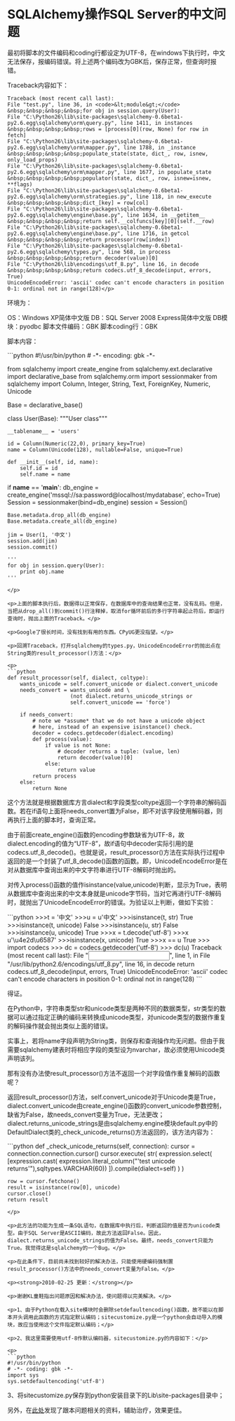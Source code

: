 # SQLAlchemy操作SQL Server的中文问题

<p>最初将脚本的文件编码和coding行都设定为UTF-8，在windows下执行时，中文无法保存，报编码错误。将上述两个编码改为GBK后，保存正常，但查询时报错。</p>

<p>Traceback内容如下：</p>

```
Traceback (most recent call last):
File "test.py", line 36, in <code>&lt;module&gt;</code>
&nbsp;&nbsp;&nbsp;&nbsp;for obj in session.query(User):
File "C:\Python26\lib\site-packages\sqlalchemy-0.6beta1-py2.6.egg\sqlalchemy\orm\query.py", line 1411, in instances
&nbsp;&nbsp;&nbsp;&nbsp;rows = [process[0](row, None) for row in fetch]
File "C:\Python26\lib\site-packages\sqlalchemy-0.6beta1-py2.6.egg\sqlalchemy\orm\mapper.py", line 1788, in _instance
&nbsp;&nbsp;&nbsp;&nbsp;populate_state(state, dict_, row, isnew, only_load_props)
File "C:\Python26\lib\site-packages\sqlalchemy-0.6beta1-py2.6.egg\sqlalchemy\orm\mapper.py", line 1677, in populate_state
&nbsp;&nbsp;&nbsp;&nbsp;populator(state, dict_, row, isnew=isnew, **flags)
File "C:\Python26\lib\site-packages\sqlalchemy-0.6beta1-py2.6.egg\sqlalchemy\orm\strategies.py", line 118, in new_execute
&nbsp;&nbsp;&nbsp;&nbsp;dict_[key] = row[col]
File "C:\Python26\lib\site-packages\sqlalchemy-0.6beta1-py2.6.egg\sqlalchemy\engine\base.py", line 1634, in __getitem__
&nbsp;&nbsp;&nbsp;&nbsp;return self.__colfuncs[key][0](self.__row)
File "C:\Python26\lib\site-packages\sqlalchemy-0.6beta1-py2.6.egg\sqlalchemy\engine\base.py", line 1716, in getcol
&nbsp;&nbsp;&nbsp;&nbsp;return processor(row[index])
File "C:\Python26\lib\site-packages\sqlalchemy-0.6beta1-py2.6.egg\sqlalchemy\types.py", line 568, in process
&nbsp;&nbsp;&nbsp;&nbsp;return decoder(value)[0]
File "C:\Python26\lib\encodings\utf_8.py", line 16, in decode
&nbsp;&nbsp;&nbsp;&nbsp;return codecs.utf_8_decode(input, errors, True)
UnicodeEncodeError: 'ascii' codec can't encode characters in position 0-1: ordinal not in range(128)</p>
```

<p>环境为：</p>

<p>OS：Windows XP简体中文版
DB：SQL Server 2008 Express简体中文版
DB模块：pyodbc
脚本文件编码：GBK
脚本coding行：GBK</p>

<p>脚本内容：</p>

<p>
```python
#!/usr/bin/python
# -*- encoding: gbk -*-

from sqlalchemy import create_engine
from sqlalchemy.ext.declarative import declarative_base
from sqlalchemy.orm import sessionmaker
from sqlalchemy import Column, Integer, String, Text, ForeignKey, Numeric, Unicode

Base = declarative_base()

class User(Base):
    """User class"""

    __tablename__ = 'users'

    id = Column(Numeric(22,0), primary_key=True)
    name = Column(Unicode(128), nullable=False, unique=True)

    def __init__(self, id, name):
        self.id = id
        self.name = name

if __name__ == '__main__':
    db_engine = create_engine('mssql://sa:password@localhost/mydatabase', echo=True)
    Session = sessionmaker(bind=db_engine)
    session = Session()

    Base.metadata.drop_all(db_engine)
    Base.metadata.create_all(db_engine)

    jim = User(1, '中文')
    session.add(jim)
    session.commit()

    '''
    for obj in session.query(User):
        print obj.name
    '''
```
</p>

<p>上面的脚本执行后，数据得以正常保存，在数据库中的查询结果也正常，没有乱码。但是，当把从drop_all()到commit()行注释掉，取消for循环前后的多行字符串起止符后，即运行查询时，抛出上面的Traceback。</p>

<p>Google了很长时间，没有找到有用的东西。CPyUG更没指望。</p>

<p>回溯Traceback，打开sqlalchemy的types.py，UnicodeEncodeError的抛出点在String类的result_processor()方法：</p>

<p>
```python
def result_processor(self, dialect, coltype):
    wants_unicode = self.convert_unicode or dialect.convert_unicode
    needs_convert = wants_unicode and \
                    (not dialect.returns_unicode_strings or 
                    self.convert_unicode == 'force')

    if needs_convert:
        # note we *assume* that we do not have a unicode object
        # here, instead of an expensive isinstance() check.
        decoder = codecs.getdecoder(dialect.encoding)
        def process(value):
            if value is not None:
                # decoder returns a tuple: (value, len)
                return decoder(value)[0]
            else:
                return value
        return process
    else:
        return None
```
</p>

<p>这个方法就是根据数据库方言dialect和字段类型coltype返回一个字符串的解码函数。若在if语句上面将needs_convert置为False，即不对该字段使用解码器，则再执行上面的脚本时，查询正常。</p>

<p>由于前面create_engine()函数的encoding参数缺省为UTF-8，故dialect.encoding的值为“UTF-8”，故if语句中decoder实际引用的是codecs.utf_8_decode()。也就是说，result_processor()方法在实际执行过程中返回的是一个封装了utf_8_decode()函数的函数。即，UnicodeEncodeError是在对从数据库中查询出来的中文字符串进行UTF-8解码时抛出的。</p>

<p>对传入process()函数的值作isinstance(value,unicode)判断，显示为True，表明从数据库中查询出来的中文本身就是unicode字节码，当对它再进行UTF-8解码时，就抛出了UnicodeEncodeError的错误。为验证以上判断，做如下实验：</p>

<p>
```python
>>>t = '中文'
>>>u = u'中文'
>>>isinstance(t, str)
True
>>>isinstance(t, unicode)
False
>>>isinstance(u, str)
False
>>>isinstance(u, unicode)
True
>>>x = t.decode('utf-8')
>>>x
u'\u4e2d\u6587'
>>>isinstance(x, unicode)
True
>>>x == u
True
>>> import codecs
>>> dc = codecs.getdecoder('utf-8')
>>> dc(u)
Traceback (most recent call last):
  File "<input>", line 1, in <module>
  File "/usr/lib/python2.6/encodings/utf_8.py", line 16, in decode
    return codecs.utf_8_decode(input, errors, True)
UnicodeEncodeError: 'ascii' codec can't encode characters in position 0-1: ordinal not in range(128)
```
</p>

<p>得证。</p>

<p>在Python中，字符串类型str和unicode类型是两种不同的数据类型，str类型的数据可以通过指定正确的编码来转换成unicode类型，对unicode类型的数据作重复的解码操作就会抛出类似上面的错误。</p>

<p>实事上，若将name字段声明为String类，则保存和查询操作均无问题。但由于我需要sqlalchemy建表时将相应字段的类型设为nvarchar，故必须使用Unicode类声明该列。</p>

<p>那有没有办法使result_processor()方法不返回一个对字段值作重复解码的函数呢？</p>

<p>返回result_processor()方法，self.convert_unicode对于Unicode类是True，dialect.convert_unicode由create_engine()函数的convert_unicode参数控制，缺省为False，故needs_convert变量为True，无法更改；dialect.returns_unicode_strings是由sqlalchemy.engine模块default.py中的DefaultDialect类的_check_unicode_returns()方法返回的，该方法内容为：</p>

<p>
```python
def _check_unicode_returns(self, connection):
    cursor = connection.connection.cursor()
    cursor.execute(
        str(
            expression.select( 
            [expression.cast(
                expression.literal_column("'test unicode returns'"),sqltypes.VARCHAR(60))
            ]).compile(dialect=self)
        )
    )

    row = cursor.fetchone()
    result = isinstance(row[0], unicode)
    cursor.close()
    return result
```
</p>

<p>此方法的功能为生成一条SQL语句，在数据库中执行后，判断返回的值是否为unicode类型。由于SQL Server是ASCII编码，故此方法返回False。因此，dialect.returns_unicode_strings的值为False。最终，needs_convert只能为True。我觉得这是sqlalchemy的一个Bug。</p>

<p>在此条件下，目前尚未找到较好的解决办法，只能使用硬编码强制置result_processor()方法中的needs_convert变量为False。</p>

<p><strong>2010-02-25 更新：</strong></p>

<p>谢谢KL童鞋指出问题原因和解决办法，使问题得以完美解决。</p>

<p>1、由于Python在载入site模块时会删除setdefaultencoding()函数，故不能以在脚本开头调用此函数的方式指定默认编码；sitecustomize.py是一个python会自动导入的模块，故应当使用这个文件指定默认编码；</p>

<p>2、我这里需要使用utf-8作默认编码器，sitecustomize.py的内容如下：</p>

<p>
```python
#!/usr/bin/python
# -*- coding: gbk -*-
import sys
sys.setdefaultencoding('utf-8')
```
</p>

<p>3、将sitecustomize.py保存到python安装目录下的Lib\site-packages目录中；</p>

<p>另外，在<a href="http://www.woodpecker.org.cn/diveintopython/xml_processing/unicode.html">此处</a>发现了跟本问题相关的资料，辅助治疗，效果更佳。</p>


